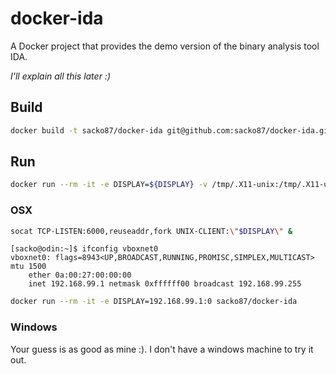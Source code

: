 # docker-ida
A Docker project that provides the demo version of the binary analysis tool IDA.

*I'll explain all this later :)*

## Build

```bash
docker build -t sacko87/docker-ida git@github.com:sacko87/docker-ida.git
```

## Run
```bash
docker run --rm -it -e DISPLAY=${DISPLAY} -v /tmp/.X11-unix:/tmp/.X11-unix sacko87/docker-ida 
```

### OSX
```bash
socat TCP-LISTEN:6000,reuseaddr,fork UNIX-CLIENT:\"$DISPLAY\" &
```

```
[sacko@odin:~]$ ifconfig vboxnet0
vboxnet0: flags=8943<UP,BROADCAST,RUNNING,PROMISC,SIMPLEX,MULTICAST> mtu 1500
	ether 0a:00:27:00:00:00 
	inet 192.168.99.1 netmask 0xffffff00 broadcast 192.168.99.255
```

```bash
docker run --rm -it -e DISPLAY=192.168.99.1:0 sacko87/docker-ida 
```

### Windows
Your guess is as good as mine :). I don't have a windows machine to try it out.
